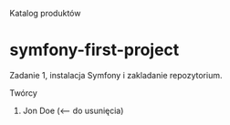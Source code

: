 Katalog produktów

# symfony-first-project
Zadanie 1, instalacja Symfony i zakladanie repozytorium.

Twórcy
1. Jon Doe (<-- do usunięcia)


